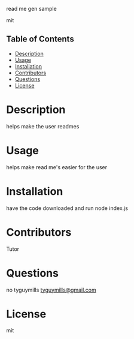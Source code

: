 
read me gen sample

mit
    
## Table of Contents
- [Description](#description)
- [Usage](#usage)
- [Installation](#installation)
- [Contributors](#contributors)
- [Questions](#question)
- [License](#license)
    
        
# Description
helps make the user readmes
    
# Usage
helps make read me's easier for the user
    
# Installation
have the code downloaded and run node index.js
    
# Contributors
Tutor
    
# Questions
no
tyguymills
tyguymills@gmail.com
    
# License
mit
